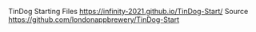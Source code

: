 TinDog Starting Files
https://infinity-2021.github.io/TinDog-Start/
Source 
https://github.com/londonappbrewery/TinDog-Start
